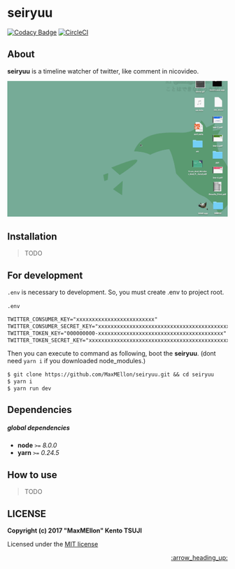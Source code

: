 # seiryuu

[![Codacy Badge](https://api.codacy.com/project/badge/Grade/b481355921ea46009fe432fcffa53957)](https://www.codacy.com/app/MaxMEllon/seiryuu?utm_source=github.com&utm_medium=referral&utm_content=MaxMEllon/seiryuu&utm_campaign=badger)
[![CircleCI](https://circleci.com/gh/MaxMEllon/seiryuu/tree/master.svg?style=svg)](https://circleci.com/gh/MaxMEllon/seiryuu/tree/master)

## About

**seiryuu** is a timeline watcher of twitter, like comment in nicovideo.

![](./.github/demo.gif)

## Installation

> TODO

## For development

`.env` is necessary to development.
So, you must create .env to project root.

`.env`

```command
TWITTER_CONSUMER_KEY="xxxxxxxxxxxxxxxxxxxxxxxxx"
TWITTER_CONSUMER_SECRET_KEY="xxxxxxxxxxxxxxxxxxxxxxxxxxxxxxxxxxxxxxxxxxxxxxxxxx"
TWITTER_TOKEN_KEY="000000000-xxxxxxxxxxxxxxxxxxxxxxxxxxxxxxxxxxxxxxxx"
TWITTER_TOKEN_SECRET_KEY="xxxxxxxxxxxxxxxxxxxxxxxxxxxxxxxxxxxxxxxxxxxxx"
```

Then you can execute to command as following, boot the **seiryuu**.
(dont need `yarn i` if you downloaded node_modules.)

```command
$ git clone https://github.com/MaxMEllon/seiryuu.git && cd seiryuu
$ yarn i
$ yarn run dev
```

## Dependencies

##### global dependencies

- **node** `>=` *8.0.0*
- **yarn** `>=` *0.24.5*

## How to use

> TODO

## LICENSE

**Copyright (c) 2017 "MaxMEllon" Kento TSUJI**

Licensed under the [MIT license](./LICENSE.txt)

  <p align="right"><a href="#top">:arrow_heading_up:</a></p>
